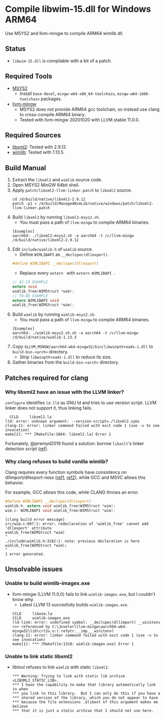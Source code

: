 # Compile libwim-15.dll for Windows ARM64

Use MSYS2 and llvm-mingw to compile ARM64 wimlib dll.

## Status

- `libwim-15.dll` is compilable with a bit of a patch.

## Required Tools

- [MSYS2](https://www.msys2.org/)
    - Install `base-devel`, `mingw-w64-x86_64-toolchain`, `mingw-w64-i686-toolchain` packages.
- [llvm-mingw](https://github.com/mstorsjo/llvm-mingw)
    - MSYS2 does not provide ARM64 gcc toolchain, so instead use clang to cross-compile ARM64 binary.
    - Tested with llvm-mingw 20201020 with LLVM stable 11.0.0.

## Required Sources

- [libxml2](http://www.xmlsoft.org/downloads.html): Tested with 2.9.12.
- [wimlib](https://wimlib.net/downloads/index.html): Tested with 1.13.5.

## Build Manual

1. Extract the `libxml2` and `wimlib` source code.
1. Open MSYS2 MinGW 64bit shell.
1. Apply `patch/libxml2-llvm-linker.patch` to `libxml2` source.
    ```
    cd /d/build/native/libxml2-2.9.12
    patch -p1 < /d/build/ManagedWimLib/native/windows/patch/libxml2-llvm-linker.patch
    ```
1. Build `libxml2` by running `libxml2-msys2.sh`.
    - You must pass a path of `llvm-mingw` to compile ARM64 binaries.
    ```
    [Examples]
    aarch64: ./libxml2-msys2.sh -a aarch64 -t /c/llvm-mingw /d/build/native/libxml2-2.9.12
    ```
1. Edit `include/wimlib.h` of `wimlib` source.
    - Define `WIMLIBAPI` as `__declspec(dllexport)`.
    ```c
    #define WIMLIBAPI __declspec(dllexport)
    ```
    - Replace every `extern ` with `extern WIMLIBAPI `.
    ```c
    // AS-IS EXAMPLE
    extern void
    wimlib_free(WIMStruct *wim);
    // TO-BE EXAMPLE
    extern WIMLIBAPI void
    wimlib_free(WIMStruct *wim);
    ```
1. Build `wimlib` by running `wimlib-msys2.sh`.
    - You must pass a path of `llvm-mingw` to compile ARM64 binaries.
    ```
    [Examples]
    aarch64: ./wimlib-msys2.sh.sh -a aarch64 -t /c/llvm-mingw /d/build/native/wimlib-1.13.3
    ```
1. Copy `$LLVM_MINGW/aarch64-w64-mingw32/bin/libwinpthreads-1.dll` to `build-bin-<arch>` directory.
    - Strip `libwinpthreads-1.dll` to reduce its size.
1. Gather binaries from the `build-bin-<arch>` directory.

## Patches required for clang

### Why libxml2 have an issue with the LLVM linker?

`configure` identifies `ld.lld` as GNU ld and tries to use version script. LLVM linker does not support it, thus linking fails.

```
  CCLD     libxml2.la
lld: error: unknown argument: --version-script=./libxml2.syms
clang-11: error: linker command failed with exit code 1 (use -v to see invocation)
make[2]: *** [Makefile:1064: libxml2.la] Error 1
```

Fortunately, @jeremyd2019 found a solution: borrow `libxslt`'s linker detection script ([ref](https://github.com/msys2/CLANG-packages/issues/19)). 

### Why clang refuses to build vanilla wimlib?

Clang requires every function symbols have consistency on dllimport/dllexport-ness ([ref1](https://github.com/llvm-mirror/clang/blob/master/test/Sema/dllexport.c), [ref2](http://clang-developers.42468.n3.nabble.com/Latest-clang-shows-failure-in-redeclaration-with-dllimport-td4045316.html)), while GCC and MSVC allows this behavior.

For example, GCC allows this code, while CLANG throws an error.

```c
#define WIMLIBAPI __declspec(dllexport)
wimlib.h: extern void wimlib_free(WIMStruct *wim);
wim.c: WIMLIBAPI void wimlib_free(WIMStruct *wim);
```

```
[clang build error message]
src/wim.c:907:1: error: redeclaration of 'wimlib_free' cannot add 'dllexport' attribute
wimlib_free(WIMStruct *wim)
^
./include\wimlib.h:3182:1: note: previous declaration is here
wimlib_free(WIMStruct *wim);
^
1 error generated.
```

## Unsolvable issues

### Unable to build wimlib-imagex.exe

- llvm-mingw (LLVM 11.0.0) fails to link `wimlib-imagex.exe`, but I couldn't know why.
    - Latest LLVM 13 succesfully builds `wimlib-imagex.exe`.
    ```
    CCLD     libwim.la
    CCLD     wimlib-imagex.exe
    lld-link: error: undefined symbol: __declspec(dllimport) __winitenv
    >>> referenced by C:\Joveler\llvm-mingw\aarch64-w64-mingw32\lib\crt2u.o:(.refptr.__imp___winitenv)
    clang-11: error: linker command failed with exit code 1 (use -v to see invocation)
    make[1]: *** [Makefile:1318: wimlib-imagex.exe] Error 1
    ```

### Unable to link static libxml2

- libtool refuses to link `wimlib` with static `libxml2`.
    ```
    *** Warning: Trying to link with static lib archive <LIBXML2_STATIC_LIB>.
    *** I have the capability to make that library automatically link in when
    *** you link to this library.  But I can only do this if you have a
    *** shared version of the library, which you do not appear to have
    *** because the file extensions .$libext of this argument makes me believe
    *** that it is just a static archive that I should not use here.
    ```
